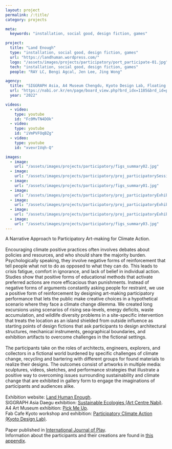 ```yaml
---
layout: project
permalink: /:title/
category: projects

meta:
  keywords: "installation, social good, design fiction, games"

project:
  title: "Land Enough"
  type: "installation, social good, design fiction, games"
  url: "https://landhuman.wordpress.com/"
  logo: "/assets/images/projects/participatory/port_participate-01.jpg"
  tech: "installation, social good, design fiction, games"
  people: "RAY LC, Bengi Agcal, Jen Lee, Jing Wong"

agency:
  title: "SIGGRAPH Asia, A4 Museum Chengdu, Kyoto Design Lab, Floating Projects, HKUST, Lingnan University"
  url: "https://nabi.or.kr/en/page/board_view.php?brd_idx=1185&brd_id=project"
  year: "2022"

videos:
  - video:
    type: youtube
    id: "Fc0MvTN4DOk"
  - video:
    type: youtube
    id: "iVmPVFOqBZg"
  - video:
    type: youtube
    id: "xvevr1Vqh-Q"

images:
  - image:
    url: "/assets/images/projects/participatory/figs_summary02.jpg"
  - image:
    url: "/assets/images/projects/participatory/proj_participatorySessionA-03.jpg"
  - image:
    url: "/assets/images/projects/participatory/figs_summary01.jpg"
  - image:
    url: "/assets/images/projects/participatory/proj_participatoryExhibitFP-01.jpg"
  - image:
    url: "/assets/images/projects/participatory/proj_participatoryExhibitFP-06.jpg"
  - image:
    url: "/assets/images/projects/participatory/proj_participatoryExhibitFP-43.jpg"
  - image:
    url: "/assets/images/projects/participatory/figs_summary03.jpg"
---
```

<p>A Narrative Approach to Participatory Art-making for Climate Action.<br><br>
Encouraging climate positive practices often involves debates about policies and resources, and who should share the majority burden. Psychologically speaking, they involve negative forms of reinforcement that tell people what not to do as opposed to what they can do. This leads to crisis fatigue, comfort in ignorance, and lack of belief in individual action. Studies show that positive forms of educational methods that activate preferred actions are more efficacious than punishments. Instead of negative forms of arguments constantly asking people for restraint, we use a positive form of reinforcement by designing art-making participatory performance that lets the public make creative choices in a hypothetical scenario where they face a climate change dilemma. We created long excursions using scenarios of rising sea-levels, energy deficits, waste accumulation, and wildlife diversity problems in a site-specific intervention that treats the location as an island shielded from outside influence as starting points of design fictions that ask participants to design architectural structures, mechanical instruments, geographical boundaries, and exhibition artifacts to overcome challenges in the fictional settings.<br><br>
The participants take on the roles of architects, engineers, explorers, and collectors in a fictional world burdened by specific challenges of climate change, recycling and bartering with different groups for found materials to realize their designs. The outcomes consist of artworks in multiple media: sculptures, videos, sketches, and performance strategies that illustrate a positive way to overcoming issues surrounding sustainability and climate change that are exhibited in gallery form to engage the imaginations of participants and audiences alike.<br><br>
Exhibition website: <a href="https://landhuman.wordpress.com/"><u>Land Human Enough</u></a>.<br>
SIGGRAPH Asia Daegu exhibition: <a href="https://www.nabi.or.kr/en/page/board_view.php?brd_idx=1185&brd_id=project"><u>Sustainable Ecologies (Art Centre Nabi)</u></a>.<br>
A4 Art Museum exhibition: <a href="https://mp.weixin.qq.com/s?__biz=MzUzMTAxMjk5OA==&mid=2247538137&idx=5&sn=9f98b03f447c4ee1b7760289590859df&chksm=fb1fb78b2a4413af37c7b278b54f293e8fac98e77c52e31cf73c6748e7d96a25320bf2c59006&scene=126&sessionid=1728602755#rd"><u>Pick Me Up</u></a>.<br>
Fab Cafe Kyoto workshop and exhibition: <a href="https://fabcafe.com/jp/events/kyoto/2212-2301_land-enough/"><u>Participatory Climate Action (Kyoto Design Lab)</u></a>.<br><br>
Paper published in <a href="https://raylc.org/chairbots/Bricolage_JournalOfPlay_Prepub.pdf"><u>International Journal of Play</u></a>.<br>
Information about the participants and their creations are found in <a href="/assets/images/projects/participatory/Bricolage_Appendix.pdf"><u>this appendix</u></a>.</p>
